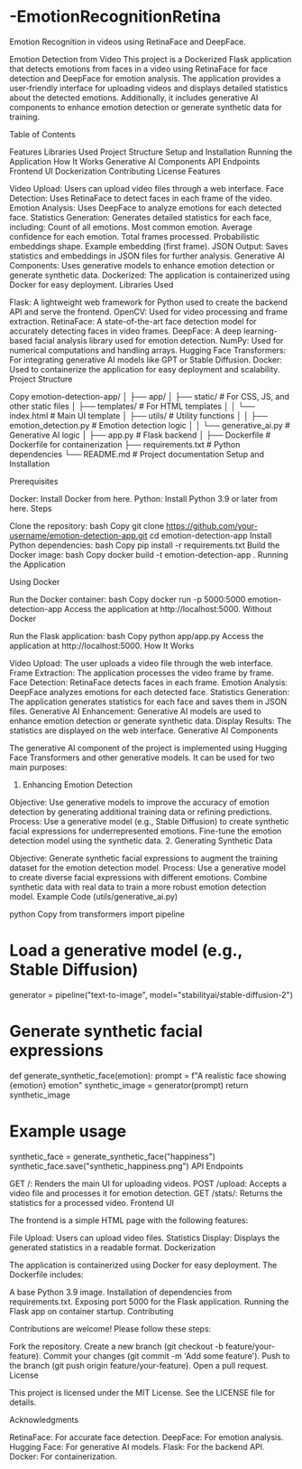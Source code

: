 # -EmotionRecognitionRetina
Emotion Recognition in videos using RetinaFace and DeepFace.

Emotion Detection from Video
This project is a Dockerized Flask application that detects emotions from faces in a video using RetinaFace for face detection and DeepFace for emotion analysis. The application provides a user-friendly interface for uploading videos and displays detailed statistics about the detected emotions. Additionally, it includes generative AI components to enhance emotion detection or generate synthetic data for training.

Table of Contents

Features
Libraries Used
Project Structure
Setup and Installation
Running the Application
How It Works
Generative AI Components
API Endpoints
Frontend UI
Dockerization
Contributing
License
Features

Video Upload: Users can upload video files through a web interface.
Face Detection: Uses RetinaFace to detect faces in each frame of the video.
Emotion Analysis: Uses DeepFace to analyze emotions for each detected face.
Statistics Generation: Generates detailed statistics for each face, including:
Count of all emotions.
Most common emotion.
Average confidence for each emotion.
Total frames processed.
Probabilistic embeddings shape.
Example embedding (first frame).
JSON Output: Saves statistics and embeddings in JSON files for further analysis.
Generative AI Components: Uses generative models to enhance emotion detection or generate synthetic data.
Dockerized: The application is containerized using Docker for easy deployment.
Libraries Used

Flask: A lightweight web framework for Python used to create the backend API and serve the frontend.
OpenCV: Used for video processing and frame extraction.
RetinaFace: A state-of-the-art face detection model for accurately detecting faces in video frames.
DeepFace: A deep learning-based facial analysis library used for emotion detection.
NumPy: Used for numerical computations and handling arrays.
Hugging Face Transformers: For integrating generative AI models like GPT or Stable Diffusion.
Docker: Used to containerize the application for easy deployment and scalability.
Project Structure

Copy
emotion-detection-app/
│
├── app/
│   ├── static/               # For CSS, JS, and other static files
│   ├── templates/            # For HTML templates
│   │   └── index.html        # Main UI template
│   ├── utils/                # Utility functions
│   │   ├── emotion_detection.py  # Emotion detection logic
│   │   └── generative_ai.py      # Generative AI logic
│   ├── app.py                # Flask backend
│
├── Dockerfile                # Dockerfile for containerization
├── requirements.txt          # Python dependencies
└── README.md                 # Project documentation
Setup and Installation

Prerequisites

Docker: Install Docker from here.
Python: Install Python 3.9 or later from here.
Steps

Clone the repository:
bash
Copy
git clone https://github.com/your-username/emotion-detection-app.git
cd emotion-detection-app
Install Python dependencies:
bash
Copy
pip install -r requirements.txt
Build the Docker image:
bash
Copy
docker build -t emotion-detection-app .
Running the Application

Using Docker

Run the Docker container:
bash
Copy
docker run -p 5000:5000 emotion-detection-app
Access the application at http://localhost:5000.
Without Docker

Run the Flask application:
bash
Copy
python app/app.py
Access the application at http://localhost:5000.
How It Works

Video Upload: The user uploads a video file through the web interface.
Frame Extraction: The application processes the video frame by frame.
Face Detection: RetinaFace detects faces in each frame.
Emotion Analysis: DeepFace analyzes emotions for each detected face.
Statistics Generation: The application generates statistics for each face and saves them in JSON files.
Generative AI Enhancement: Generative AI models are used to enhance emotion detection or generate synthetic data.
Display Results: The statistics are displayed on the web interface.
Generative AI Components

The generative AI component of the project is implemented using Hugging Face Transformers and other generative models. It can be used for two main purposes:

1. Enhancing Emotion Detection

Objective: Use generative models to improve the accuracy of emotion detection by generating additional training data or refining predictions.
Process:
Use a generative model (e.g., Stable Diffusion) to create synthetic facial expressions for underrepresented emotions.
Fine-tune the emotion detection model using the synthetic data.
2. Generating Synthetic Data

Objective: Generate synthetic facial expressions to augment the training dataset for the emotion detection model.
Process:
Use a generative model to create diverse facial expressions with different emotions.
Combine synthetic data with real data to train a more robust emotion detection model.
Example Code (utils/generative_ai.py)

python
Copy
from transformers import pipeline

# Load a generative model (e.g., Stable Diffusion)
generator = pipeline("text-to-image", model="stabilityai/stable-diffusion-2")

# Generate synthetic facial expressions
def generate_synthetic_face(emotion):
    prompt = f"A realistic face showing {emotion} emotion"
    synthetic_image = generator(prompt)
    return synthetic_image

# Example usage
synthetic_face = generate_synthetic_face("happiness")
synthetic_face.save("synthetic_happiness.png")
API Endpoints

GET /: Renders the main UI for uploading videos.
POST /upload: Accepts a video file and processes it for emotion detection.
GET /stats/<filename>: Returns the statistics for a processed video.
Frontend UI

The frontend is a simple HTML page with the following features:

File Upload: Users can upload video files.
Statistics Display: Displays the generated statistics in a readable format.
Dockerization

The application is containerized using Docker for easy deployment. The Dockerfile includes:

A base Python 3.9 image.
Installation of dependencies from requirements.txt.
Exposing port 5000 for the Flask application.
Running the Flask app on container startup.
Contributing

Contributions are welcome! Please follow these steps:

Fork the repository.
Create a new branch (git checkout -b feature/your-feature).
Commit your changes (git commit -m 'Add some feature').
Push to the branch (git push origin feature/your-feature).
Open a pull request.
License

This project is licensed under the MIT License. See the LICENSE file for details.

Acknowledgments

RetinaFace: For accurate face detection.
DeepFace: For emotion analysis.
Hugging Face: For generative AI models.
Flask: For the backend API.
Docker: For containerization.